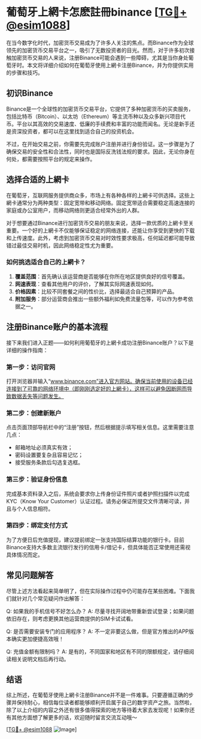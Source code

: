 # 葡萄牙上網卡怎麽註冊binance [[TG💪+ @esim1088](https://t.me/s/esim1088)]

在当今数字化时代，加密货币交易成为了许多人关注的焦点。而Binance作为全球领先的加密货币交易平台之一，吸引了无数投资者的目光。然而，对于许多初次接触加密货币交易的人来说，注册Binance可能会遇到一些障碍，尤其是当你身处葡萄牙时。本文将详细介绍如何在葡萄牙使用上網卡注册Binance，并为你提供实用的步骤和技巧。

## 初识Binance

Binance是一个全球性的加密货币交易平台，它提供了多种加密货币的买卖服务，包括比特币（Bitcoin）、以太坊（Ethereum）等主流币种以及众多新兴项目代币。平台以其高效的交易速度、低廉的手续费和丰富的功能而闻名。无论是新手还是资深投资者，都可以在这里找到适合自己的投资机会。

不过，在开始交易之前，你需要先完成账户注册并进行身份验证。这一步骤是为了确保交易的安全性和合法性，同时也是国际反洗钱法规的要求。因此，无论你身在何处，都需要按照平台的规定来操作。

## 选择合适的上網卡

在葡萄牙，互联网服务提供商众多，市场上有各种各样的上網卡可供选择。这些上網卡通常分为两种类型：固定宽带和移动网络。固定宽带适合需要稳定高速连接的家庭或办公室用户，而移动网络则更适合经常外出的人群。

对于想要通过Binance进行加密货币交易的朋友来说，选择一款优质的上網卡至关重要。一个好的上網卡不仅能够保证稳定的网络连接，还能让你享受到更快的下载和上传速度。此外，考虑到加密货币交易对时效性要求极高，任何延迟都可能导致错过最佳交易时机，因此网络稳定性尤为重要。

### 如何挑选适合自己的上網卡？

1. **覆盖范围**：首先确认该运营商是否能够在你所在地区提供良好的信号覆盖。
2. **网速表现**：查看其他用户的评价，了解其实际网速表现如何。
3. **价格因素**：比较不同套餐之间的性价比，选择最适合自己预算的产品。
4. **附加服务**：部分运营商会推出一些额外福利如免费流量包等，可以作为参考依据之一。

## 注册Binance账户的基本流程

接下来我们进入正题——如何利用葡萄牙的上網卡成功注册Binance账户？以下是详细的操作指南：

### 第一步：访问官网
打开浏览器并输入“www.binance.com”进入官方网站。确保当前使用的设备已经连接到了可靠的网络环境中（即刚刚选定好的上網卡），这样可以避免因断网而导致数据丢失等问题发生。

### 第二步：创建新账户
点击页面顶部导航栏中的“注册”按钮，然后根据提示填写相关信息。这里需要注意几点：
- 邮箱地址必须真实有效；
- 密码设置要复杂且容易记忆；
- 接受服务条款后勾选复选框。

### 第三步：验证身份信息
完成基本资料录入之后，系统会要求你上传身份证件照片或者护照扫描件以完成KYC（Know Your Customer）认证过程。请务必保证所提交文件清晰可读，并且与个人信息相符。

### 第四步：绑定支付方式
为了方便日后充值提现，建议提前绑定一张支持国际结算功能的银行卡。目前Binance支持大多数主流银行发行的信用卡/借记卡，但具体能否正常使用还需视具体情况而定。

## 常见问题解答

尽管上述方法看起来简单明了，但在实际操作过程中仍可能存在某些困难。下面我们就针对几个常见疑问作出解答：

Q: 如果我的手机信号不好怎么办？
A: 尽量寻找开阔地带重新尝试登录；如果问题依旧存在，则考虑更换其他运营商提供的SIM卡试试看。

Q: 是否需要安装专门的应用程序？
A: 不一定非要这么做，但是官方推出的APP版本确实更加便捷高效哦！

Q: 充值金额有限制吗？
A: 是有的，不同国家和地区有不同的限额规定，请仔细阅读相关说明文档后再行动。

## 结语

综上所述，在葡萄牙使用上網卡注册Binance并不是一件难事。只要遵循正确的步骤并保持耐心，相信每位读者都能够顺利开启属于自己的数字资产之旅。当然啦，除了以上介绍的内容之外还有很多值得探索的地方等待着大家去发现呢！如果你还有其他方面想了解更多的话，欢迎随时留言交流互动哦～

[[TG💪+ @esim1088](https://t.me/s/esim1088) ![Image](https://i.postimg.cc/4NQfJmqS/Snipaste-2025-05-13-00-14-12.png)]